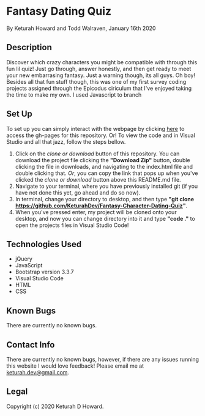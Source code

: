 # Fantasy Dating Quiz
By Keturah Howard and Todd Walraven, January 16th 2020

## Description
  Discover which crazy characters you might be compatible with through this fun lil quiz! Just go through, answer honestly, and then get ready to meet your new embarrasing fantasy. Just a warning though, its all guys. Oh boy! Besides all that fun stuff though, this was one of my first survey coding projects assigned through the Epicodus ciriculum that I've enjoyed taking the time to make my own. I used Javascript to branch 


## Set Up 
  To set up you can simply interact with the webpage by clicking [here](https://keturahdev.github.io/) to access the gh-pages for this repository. Or! To view the code and in Visual Studio and all that jazz, follow the steps bellow. 
  1. Click on the *clone or download* button of this repository. You can download the project file clicking the **"Download Zip"** button, double clicking the file in downloads, and navigating to the index.html file and double clicking that. *Or*, you can copy the link that pops up when you've clicked the *clone or download* button above this README.md file.
  2. Navigate to your terminal, where you have previously installed git (if you have not done this yet, go ahead and do so now).
  3. In terminal, change your directory to desktop, and then type **"git clone https://github.com/KeturahDev/Fantasy-Character-Dating-Quiz"**.
  4. When you've pressed enter, my project will be cloned onto your desktop, and now you can change directory into it and type **"code ."** to open the projects files in Visual Studio Code!

## Technologies Used
* jQuery
* JavaScript
* Bootstrap version 3.3.7
* Visual Studio Code
* HTML
* CSS

## Known Bugs
There are currently no known bugs.

## Contact Info 
There are currently no known bugs, however, if there are any issues running this website I would love feedback! Please email me at keturah.dev@gmail.com.

## Legal

Copyright (c) 2020 Keturah D Howard.
